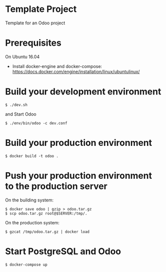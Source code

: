 # Template Project

Template for an Odoo project

# Prerequisites

On Ubuntu 16.04

* Install docker-engine and docker-compose: https://docs.docker.com/engine/installation/linux/ubuntulinux/

# Build your development environment

`$ ./dev.sh`

and Start Odoo

`$ ./env/bin/odoo -c dev.conf`

# Build your production environment

`$ docker build -t odoo .`

# Push your production environment to the production server

On the building system:

```
$ docker save odoo | gzip > odoo.tar.gz
$ scp odoo.tar.gz root@$SERVER:/tmp/.
```

On the production system:

`$ gzcat /tmp/odoo.tar.gz | docker load`

# Start PostgreSQL and Odoo

`$ docker-compose up`